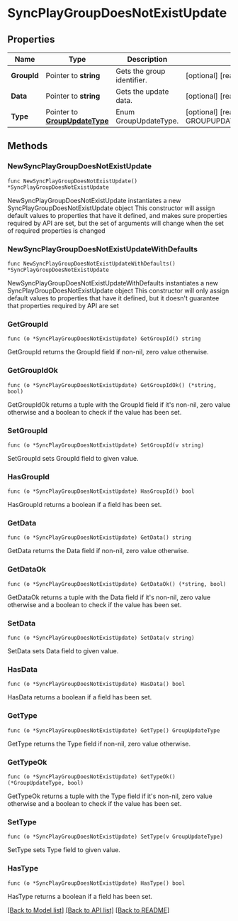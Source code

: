 # SyncPlayGroupDoesNotExistUpdate

## Properties

Name | Type | Description | Notes
------------ | ------------- | ------------- | -------------
**GroupId** | Pointer to **string** | Gets the group identifier. | [optional] [readonly] 
**Data** | Pointer to **string** | Gets the update data. | [optional] [readonly] 
**Type** | Pointer to [**GroupUpdateType**](GroupUpdateType.md) | Enum GroupUpdateType. | [optional] [readonly] [default to GROUPUPDATETYPE_GROUP_DOES_NOT_EXIST]

## Methods

### NewSyncPlayGroupDoesNotExistUpdate

`func NewSyncPlayGroupDoesNotExistUpdate() *SyncPlayGroupDoesNotExistUpdate`

NewSyncPlayGroupDoesNotExistUpdate instantiates a new SyncPlayGroupDoesNotExistUpdate object
This constructor will assign default values to properties that have it defined,
and makes sure properties required by API are set, but the set of arguments
will change when the set of required properties is changed

### NewSyncPlayGroupDoesNotExistUpdateWithDefaults

`func NewSyncPlayGroupDoesNotExistUpdateWithDefaults() *SyncPlayGroupDoesNotExistUpdate`

NewSyncPlayGroupDoesNotExistUpdateWithDefaults instantiates a new SyncPlayGroupDoesNotExistUpdate object
This constructor will only assign default values to properties that have it defined,
but it doesn't guarantee that properties required by API are set

### GetGroupId

`func (o *SyncPlayGroupDoesNotExistUpdate) GetGroupId() string`

GetGroupId returns the GroupId field if non-nil, zero value otherwise.

### GetGroupIdOk

`func (o *SyncPlayGroupDoesNotExistUpdate) GetGroupIdOk() (*string, bool)`

GetGroupIdOk returns a tuple with the GroupId field if it's non-nil, zero value otherwise
and a boolean to check if the value has been set.

### SetGroupId

`func (o *SyncPlayGroupDoesNotExistUpdate) SetGroupId(v string)`

SetGroupId sets GroupId field to given value.

### HasGroupId

`func (o *SyncPlayGroupDoesNotExistUpdate) HasGroupId() bool`

HasGroupId returns a boolean if a field has been set.

### GetData

`func (o *SyncPlayGroupDoesNotExistUpdate) GetData() string`

GetData returns the Data field if non-nil, zero value otherwise.

### GetDataOk

`func (o *SyncPlayGroupDoesNotExistUpdate) GetDataOk() (*string, bool)`

GetDataOk returns a tuple with the Data field if it's non-nil, zero value otherwise
and a boolean to check if the value has been set.

### SetData

`func (o *SyncPlayGroupDoesNotExistUpdate) SetData(v string)`

SetData sets Data field to given value.

### HasData

`func (o *SyncPlayGroupDoesNotExistUpdate) HasData() bool`

HasData returns a boolean if a field has been set.

### GetType

`func (o *SyncPlayGroupDoesNotExistUpdate) GetType() GroupUpdateType`

GetType returns the Type field if non-nil, zero value otherwise.

### GetTypeOk

`func (o *SyncPlayGroupDoesNotExistUpdate) GetTypeOk() (*GroupUpdateType, bool)`

GetTypeOk returns a tuple with the Type field if it's non-nil, zero value otherwise
and a boolean to check if the value has been set.

### SetType

`func (o *SyncPlayGroupDoesNotExistUpdate) SetType(v GroupUpdateType)`

SetType sets Type field to given value.

### HasType

`func (o *SyncPlayGroupDoesNotExistUpdate) HasType() bool`

HasType returns a boolean if a field has been set.


[[Back to Model list]](../README.md#documentation-for-models) [[Back to API list]](../README.md#documentation-for-api-endpoints) [[Back to README]](../README.md)


